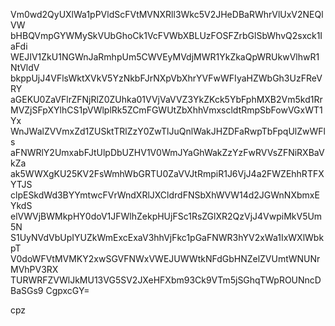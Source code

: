 Vm0wd2QyUXlWa1pPVldScFVtMVNXRll3Wkc5V2JHeDBaRWhrVlUxV2NEQlVW
bHBQVmpGYWMySkVUbGhoCk1VcFVWbXBLUzFOSFZrbGlSbWhvQ2sxck1IaFdi
WEJIV1ZkU1NGWnJaRmhpUm5CWVEyMVdjMWR1YkZkaQpWRUkwVlhwR1NtVldV
bkppUjJ4VFlsWktXVkV5YzNkbFJrNXpVbXhrYVFwWFIyaHZWbGh3UzFReVRY
aGEKU0ZaVFlrZFNjRlZ0ZUhka01VVjVaVVZ3YkZKck5YbFphMXB2Vm5kd1Rr
MVZjSFpXYlhCS1pVWlplRk5ZCmFGWUtZbXhhVmxscldtRmpSbFowVGxWT1Yx
WnJWalZVVmxZd1ZUSktTRlZzY0ZwTlJuQnlWakJHZDFaRwpTbFpqUlZwWFls
aFNWRlY2UmxabFJtUlpDbUZHV1V0WmJYaGhWakZzYzFwRVVsZFNiRXBaVkZa
ak5WWXgKU25KV2FsWmhWbGRTU0ZaVVJtRmpiR1J6VjJ4a2FWZEhhRTFXYTJS
clpESkdWd3BYYmtwcFVrWndXRlJXCldrdFNSbXhWVW14d2JGWnNXbmxEYkdS
elVWVjBWMkpHY0doV1JFWlhZekpHUjFSc1RsZGlXR2QzVjJ4VwpiMkV5Um5N
S1UyNVdVbUpIYUZkWmExcExaV3hhVjFkc1pGaFNWR3hYV2xWa1IxWXlWbkpT
V0doWFVtMVMKY2xwSGVFNWxVWEJUWWtkNFdGbHNZelZVUmtWNUNrMVhPV3RX
TURWRFZVWlJkMU13VG5SV2JXeHFXbm93Ck9VTm5jSGhqTWpROUNncDBaSGs9
CgpxcGY=

cpz